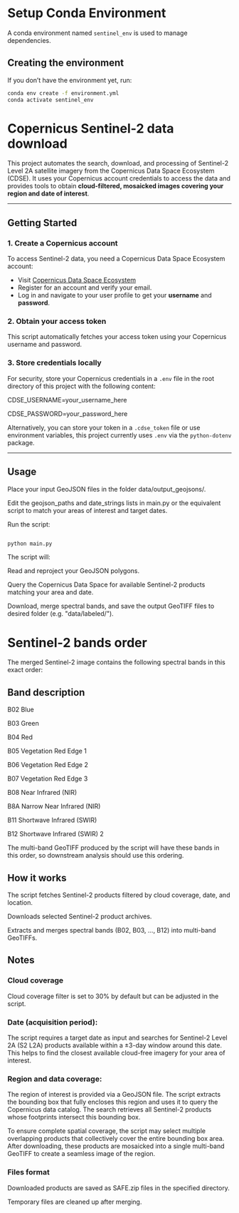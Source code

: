 # Setup Conda Environment

A conda environment named `sentinel_env` is used to manage dependencies.

## Creating the environment

If you don’t have the environment yet, run:

```bash
conda env create -f environment.yml
conda activate sentinel_env
```

# Copernicus Sentinel-2 data download

This project automates the search, download, and processing of Sentinel-2 Level 2A satellite imagery from the Copernicus Data Space Ecosystem (CDSE). It uses your Copernicus account credentials to access the data and provides tools to obtain **cloud-filtered, mosaicked images covering your region and date of interest**.

---

## Getting Started

### 1. Create a Copernicus account

To access Sentinel-2 data, you need a Copernicus Data Space Ecosystem account:

- Visit [Copernicus Data Space Ecosystem](https://dataspace.copernicus.eu/)
- Register for an account and verify your email.
- Log in and navigate to your user profile to get your **username** and **password**.

### 2. Obtain your access token

This script automatically fetches your access token using your Copernicus username and password.

### 3. Store credentials locally

For security, store your Copernicus credentials in a `.env` file in the root directory of this project with the following content:

CDSE_USERNAME=your_username_here

CDSE_PASSWORD=your_password_here

Alternatively, you can store your token in a `.cdse_token` file or use environment variables, this project currently uses `.env` via the `python-dotenv` package.

---

## Usage

Place your input GeoJSON files in the folder data/output_geojsons/.

Edit the geojson_paths and date_strings lists in main.py or the equivalent script to match your areas of interest and target dates.

Run the script:

```bash

python main.py
```

The script will:

Read and reproject your GeoJSON polygons.

Query the Copernicus Data Space for available Sentinel-2 products matching your area and date.

Download, merge spectral bands, and save the output GeoTIFF files to desired folder (e.g. "data/labeled/").

# Sentinel-2 bands order
The merged Sentinel-2 image contains the following spectral bands in this exact order:

## Band	description	
B02	Blue	

B03	Green	

B04	Red	

B05	Vegetation Red Edge 1	

B06	Vegetation Red Edge 2	

B07	Vegetation Red Edge 3	

B08	Near Infrared (NIR)	

B8A	Narrow Near Infrared (NIR)	

B11	Shortwave Infrared (SWIR) 

B12	Shortwave Infrared (SWIR) 2	

The multi-band GeoTIFF produced by the script will have these bands in this order, so downstream analysis should use this ordering.

## How it works
The script fetches Sentinel-2 products filtered by cloud coverage, date, and location.

Downloads selected Sentinel-2 product archives.

Extracts and merges spectral bands (B02, B03, ..., B12) into multi-band GeoTIFFs.


## Notes

### Cloud coverage
Cloud coverage filter is set to 30% by default but can be adjusted in the script.

### Date (acquisition period):
The script requires a target date as input and searches for Sentinel-2 Level 2A (S2 L2A) products available within a ±3-day window around this date. This helps to find the closest available cloud-free imagery for your area of interest.

### Region and data coverage:
The region of interest is provided via a GeoJSON file. The script extracts the bounding box that fully encloses this region and uses it to query the Copernicus data catalog. The search retrieves all Sentinel-2 products whose footprints intersect this bounding box.

To ensure complete spatial coverage, the script may select multiple overlapping products that collectively cover the entire bounding box area. After downloading, these products are mosaicked into a single multi-band GeoTIFF to create a seamless image of the region.


### Files format
Downloaded products are saved as SAFE.zip files in the specified directory.

Temporary files are cleaned up after merging.

